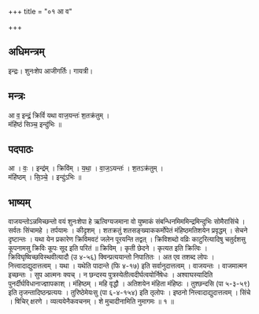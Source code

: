+++
title = "०१ आ व"

+++
## अधिमन्त्रम्
इन्द्रः। शुनःशेप आजीगर्तिः। गायत्री।

## मन्त्रः
आ व॒ इन्द्रं॒ क्रिविं॑ यथा वाज॒यन्तः॑ श॒तक्र॑तुम् ।  
मंहि॑ष्ठं सिञ्च॒ इन्दु॑भिः ॥

## पदपाठः
आ । वः॒ । इन्द्र॑म् । क्रिवि॑म् । य॒था॒ । वा॒ज॒ऽयन्तः॑ । श॒तऽक्र॑तुम् ।  
मंहि॑ष्ठम् । सि॒ञ्चे॒ । इन्दु॑ऽभिः ॥

## भाष्यम्
वाजयन्तोऽन्नमिच्छन्तो वयं शुनःशेपा हे ऋत्विग्यजमाना वो युष्माकं संबन्धिनमिममिन्द्रमिन्दुभिः सोमैरासिंचे । सर्वतः सिंचामहे । तर्पयामः । कीदृशम् । शतक्रतुं शतसङ्ख्याककर्मोपेतं मंहिष्ठमतिशयेन प्रवृद्धम् । सेचने दृष्टान्तः । यथा येन प्रकारेण क्रिविमवटं जलेन पूरयन्ति तद्वत् । क्रिविशब्दो वव्रिः काटुरित्यादिषु चतुर्दशसु कूपनामसु क्रिविः कूपः सूद इति परितं ॥ क्रिविम् । कृती छेदने । कृत्यत इति क्रित्विः । क्रिविघृष्विच्छविस्थवीत्यादौ (उ ४-५६) क्विन्प्रत्ययान्तो निपातितः । अत एव तशब्द लोपः । नित्त्वादाद्युदात्तत्वम् । यथा । यथेति पादान्ते (फि ४-१७) इति सर्वानुदात्तत्वम् । वाजयन्तः । वाजमात्मन इच्छन्तः । सुप आत्मनः क्यच् । न छन्दस्य पुत्रस्येतीत्वदीर्घत्वयोर्निषेधः । अश्वाघस्यादिति पुनर्दीर्घविधानाज्ज्ञापकाश् । मंहिष्ठम् । महि वृद्धौ । अतिशयेन मंहिता मंहिष्ठः । तुश्छन्दसि (पा ५-३-५९) इति तृजन्तादिष्ठन्प्रत्ययः । तुरिष्ठेमेयःसु (पा ६-४-१५४) इति तृलोपः । इष्ठनो नित्त्वादाद्युदात्तत्वम् । सिंचे । षिचिर् क्षरणे । व्यत्ययेनैकवचनम् । शे मुचादीनामिति नुमागमः ॥ १ ॥